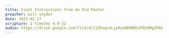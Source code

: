 ```yaml
---
title: Final Instructions from an Old Pastor
preacher: will-snyder
date: 2021-01-17
scripture: 2 Timothy 4:9-22
audio: https://drive.google.com/file/d/11ZhvqceLjyHzoNDOWOUJPQ19Mg2FN3-3/view
---
```


